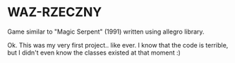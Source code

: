 # WAZ-RZECZNY
Game similar to "Magic Serpent" (1991) written using allegro library.


Ok. This was my very first project.. like ever.
I know that the code is terrible, but I didn't even know the classes existed at that moment :)
